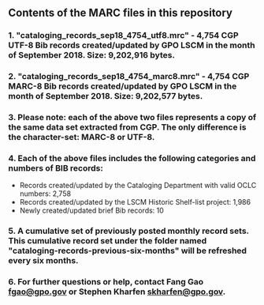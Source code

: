 ## Contents of the MARC files in this repository
###  1. "cataloging_records_sep18_4754_utf8.mrc" - 4,754 CGP UTF-8 Bib records created/updated by GPO LSCM in the month of September 2018. Size: 9,202,916 bytes.
###  2. "cataloging_records_sep18_4754_marc8.mrc" - 4,754 CGP MARC-8 Bib records created/updated by GPO LSCM in the month of September 2018. Size: 9,202,577 bytes.
###  3. Please note: each of the above two files represents a copy of the same data set extracted from CGP. The only difference is the character-set: MARC-8 or UTF-8.
###  4. Each of the above files includes the following categories and numbers of BIB records:

*  Records created/updated by the Cataloging Department with valid OCLC numbers: 2,758
*  Records created/updated by the LSCM Historic Shelf-list project: 1,986
*  Newly created/updated brief Bib records:  10

###  5. A cumulative set of previously posted monthly record sets. This cumulative record set under the folder named "cataloging-records-previous-six-months" will be refreshed every six months.
###  6. For further questions or help, contact Fang Gao <fgao@gpo.gov> or Stephen Kharfen <skharfen@gpo.gov>.   


